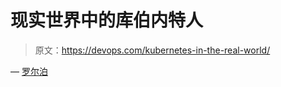 # 现实世界中的库伯内特人

> 原文：<https://devops.com/kubernetes-in-the-real-world/>

— [罗尔泊](https://devops.com/author/breselman/)